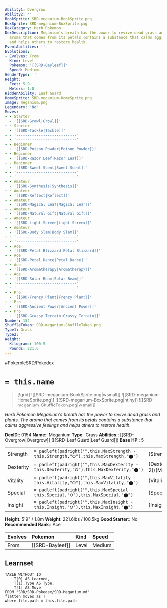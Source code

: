 ```yaml
---
Ability1: Overgrow
Ability2: ''
BookSprite: SRD-meganium-BookSprite.png
BoxSprite: SRD-meganium-BoxSprite.png
DexCategory: Herb Pokemon
DexDescription: Meganium's breath has the power to revive dead grass and plants. The
  aroma that comes from its petals contains a substance that calms aggressive feelings
  and helps others to restore health.
EventAbilities: ''
Evolutions:
- Evolves: From
  Kind: Level
  Pokemon: '[[SRD-Bayleef]]'
  Speed: Medium
GenderType: ''
Height:
  Feet: 5.9
  Meters: 1.8
HiddenAbility: Leaf Guard
HomeSprite: SRD-meganium-HomeSprite.png
Image: meganium.png
Legendary: 'No'
Moves:
- - Starter
  - '[[SRD-Growl|Growl]]'
- - Starter
  - '[[SRD-Tackle|Tackle]]'
- - '---------------------------'
  - '---------------------------'
- - Beginner
  - '[[SRD-Poison Powder|Poison Powder]]'
- - Beginner
  - '[[SRD-Razor Leaf|Razor Leaf]]'
- - Beginner
  - '[[SRD-Sweet Scent|Sweet Scent]]'
- - '---------------------------'
  - '---------------------------'
- - Amateur
  - '[[SRD-Synthesis|Synthesis]]'
- - Amateur
  - '[[SRD-Reflect|Reflect]]'
- - Amateur
  - '[[SRD-Magical Leaf|Magical Leaf]]'
- - Amateur
  - '[[SRD-Natural Gift|Natural Gift]]'
- - Amateur
  - '[[SRD-Light Screen|Light Screen]]'
- - Amateur
  - '[[SRD-Body Slam|Body Slam]]'
- - '---------------------------'
  - '---------------------------'
- - Ace
  - '[[SRD-Petal Blizzard|Petal Blizzard]]'
- - Ace
  - '[[SRD-Petal Dance|Petal Dance]]'
- - Ace
  - '[[SRD-Aromatherapy|Aromatherapy]]'
- - Ace
  - '[[SRD-Solar Beam|Solar Beam]]'
- - '---------------------------'
  - '---------------------------'
- - Pro
  - '[[SRD-Frenzy Plant|Frenzy Plant]]'
- - Pro
  - '[[SRD-Ancient Power|Ancient Power]]'
- - Pro
  - '[[SRD-Grassy Terrain|Grassy Terrain]]'
Number: 154
ShuffleToken: SRD-meganium-ShuffleToken.png
Type1: Grass
Type2: ''
Weight:
  Kilograms: 100.5
  Pounds: 221.6
---
```


#PokeroleSRD/Pokedex

# `= this.name`

> [!grid]
> ![[SRD-meganium-BookSprite.png|wsmall]]
> ![[SRD-meganium-HomeSprite.png]]
> ![[SRD-meganium-BoxSprite.png|htiny]]
> ![[SRD-meganium-ShuffleToken.png|wsmall]]


*Herb Pokemon*
*Meganium's breath has the power to revive dead grass and plants. The aroma that comes from its petals contains a substance that calms aggressive feelings and helps others to restore health.*

**DexID**:: 0154
**Name**:: Meganium
**Type**:: Grass
**Abilities**:: [[SRD-Overgrow|Overgrow]] ([[SRD-Leaf Guard|Leaf Guard]])
**Base HP**:: 5

|           |                                                                                        |                                          |
| --------- | -------------------------------------------------------------------------------------- | ---------------------------------------- |
| Strength  | `= padleft(padright("",this.MaxStrength - this.Strength,"⭘"),this.MaxStrength,"⬤")`    | (Strength::2)/(MaxStrength::5)   |
| Dexterity | `= padleft(padright("",this.MaxDexterity - this.Dexterity,"⭘"),this.MaxDexterity,"⬤")` | (Dexterity:: 2)/(MaxDexterity::5) |
| Vitality  | `= padleft(padright("",this.MaxVitality - this.Vitality,"⭘"),this.MaxVitality,"⬤")`    | (Vitality::3)/(MaxVitality::6)   |
| Special   | `= padleft(padright("",this.MaxSpecial - this.Special,"⭘"),this.MaxSpecial,"⬤")`       | (Special::2)/(MaxSpecial::5)     |
| Insight   | `= padleft(padright("",this.MaxInsight - this.Insight,"⭘"),this.MaxInsight,"⬤")`       | (Insight::3)/(MaxInsight::6)     |

**Height**: 5'9" / 1.8m
**Weight**: 221.6lbs / 100.5kg
**Good Starter**:: No
**Recommended Rank**:: Ace

| Evolves   | Pokemon         | Kind   | Speed   |
|:----------|:----------------|:-------|:--------|
| From      | [[SRD-Bayleef]] | Level  | Medium  |

## Learnset

```dataview
TABLE WITHOUT ID
    T[0] AS Learned,
    T[1].Type AS Type,
    T[1] AS Move
FROM "SRD/SRD-Pokedex/SRD-Meganium.md"
flatten moves as T
where file.path = this.file.path
```

